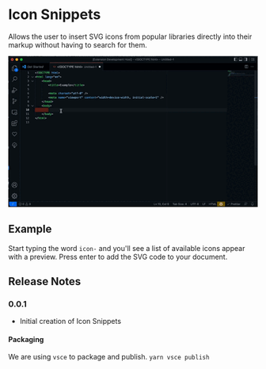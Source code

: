 # Icon Snippets

Allows the user to insert SVG icons from popular libraries directly into their markup without having to search for them.

![Icon Snippets example](./assets/icon-snippets.gif)

## Example

Start typing the word `icon-` and you'll see a list of available icons appear with a preview. Press enter to add the SVG code to your document.

## Release Notes

### 0.0.1

-   Initial creation of Icon Snippets

#### Packaging

We are using `vsce` to package and publish. `yarn vsce publish`
